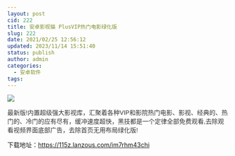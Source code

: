```yaml
---
layout: post
cid: 222
title: 安卓影视猫 PlusVIP热门电影绿化版
slug: 222
date: 2021/02/25 12:56:12
updated: 2023/11/14 15:51:40
status: publish
author: admin
categories: 
  - 安卓软件
tags: 
---
```



<div alt="潮男心博客 www.cnx0.com" >
				<p><img src="https://www.115z.com/edit/php/upload/20210224/16141764106160.jpg"></p>
<p><span style="color: rgb(51, 51, 51); font-family: Arial, 微软雅黑, sans-serif;">最新版!内置超级强大影视库，汇聚着各种VIP和影院热门电影、影视、经典的、热门的、冷门的应有尽有，缓冲速度超快，黑技都是一个定律全部免费观看,去除观看视频界面底部广告，去除首页无用布局绿化版!</span></p>
<p>下载地址：<a href="https://115z.lanzous.com/im7rhm43chi" target="_blank">https://115z.lanzous.com/im7rhm43chi</a> </p>			</div>
			